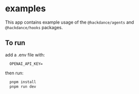 # examples

This app contains example usage of the `@hackdance/agents` and `@hackdance/hooks` packages.

## To run
  add a .env file with:
  ```
    OPENAI_API_KEY=
  ```

  then run:
  ```bash
    pnpm install
    pnpm run dev
  ```
